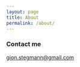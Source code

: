 ```yaml
---
layout: page
title: About
permalink: /about/
---
```


### Contact me

[gion.stegmann@gmail.com](mailto:gion.stegmann@gmail.com)
